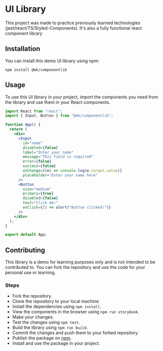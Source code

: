 # UI Library 

This project was made to practice previously learned technologies (jest/react/TS/Styled-Components).
It's also a fully functional react component library 

## Installation

You can install this demo UI library using npm:

```
npm install @mk/componentlib
```

## Usage

To use this UI library in your project, import the components you need from the library and use them in your React components.

```jsx
import React from "react";
import { Input, Button } from "@mk/componentlib";

function App() {
  return (
    <div>
      <Input
        id="name"
        disabled={false}
        label="Enter your name"
        message="This field is required"
        error={false}
        success={false}
        onChange={(e) => console.log(e.target.value)}
        placeholder="Enter your name here"
      />
      <Button
        size="medium"
        primary={true}
        disabled={false}
        text="Click me!"
        onClick={() => alert("Button clicked!")}
      />
    </div>
  );
}

export default App;
```
## Contributing

This library is a demo for learning purposes only and is not intended to be contributed to. You can fork the repository and use the code for your personal use or learning.

### Steps

- Fork the repository.
- Clone the repository to your local machine.
- Install the dependencies using `npm install`.
- View the components in the browser using `npm run storybook`.
- Make your changes.
- Test the changes using `npm test`.
- Build the library using `npm run build`.
- Commit the changes and push them to your forked repository.
- Publish the package on [npm](https://www.npmjs.com/).
- Install and use the package in your project.



